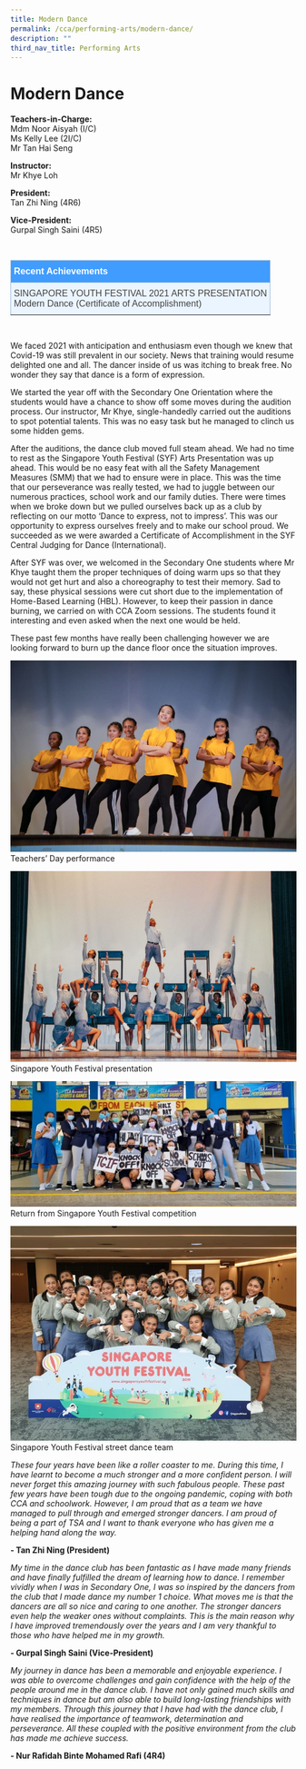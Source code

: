 ```yaml
---
title: Modern Dance
permalink: /cca/performing-arts/modern-dance/
description: ""
third_nav_title: Performing Arts
---
```

# Modern Dance

**Teachers-in-Charge:** <br>
Mdm Noor Aisyah (I/C) <br>
Ms Kelly Lee (2I/C) <br>
Mr Tan Hai Seng
 
**Instructor:** <br>
Mr Khye Loh

**President:** <br>
Tan Zhi Ning (4R6)

**Vice-President:** <br>
Gurpal Singh Saini (4R5)
 
 <br>

<style type="text/css">
.tg  {border-collapse:collapse;border-color:#9ABAD9;border-spacing:0;}
.tg td{background-color:#EBF5FF;border-color:#9ABAD9;border-style:solid;border-width:1px;color:#444;
  font-family:Arial, sans-serif;font-size:14px;overflow:hidden;padding:10px 5px;word-break:normal;}
.tg th{background-color:#409cff;border-color:#9ABAD9;border-style:solid;border-width:1px;color:#fff;
  font-family:Arial, sans-serif;font-size:14px;font-weight:normal;overflow:hidden;padding:10px 5px;word-break:normal;}
.tg .tg-3jrd{border-color:inherit;font-family:"Lucida Sans Unicode", "Lucida Grande", sans-serif !important;font-size:medium;
  text-align:left;vertical-align:top}
</style>
<table class="tg">
<thead>
  <tr>
		<th class="tg-3jrd"><b>Recent Achievements</b><br></th>
  </tr>
</thead>
<tbody>
  <tr>
    <td class="tg-3jrd">SINGAPORE YOUTH FESTIVAL 2021 ARTS PRESENTATION<br>Modern Dance (Certificate of Accomplishment)</td>
  </tr>
</tbody>
</table>
<br>


We faced 2021 with anticipation and enthusiasm even though we knew that Covid-19 was still prevalent in our society. News that training would resume delighted one and all. The dancer inside of us was itching to break free. No wonder they say that dance is a form of expression.

We started the year off with the Secondary One Orientation where the students would have a chance to show off some moves during the audition process. Our instructor, Mr Khye, single-handedly carried out the auditions to spot potential talents. This was no easy task but he managed to clinch us some hidden gems.

After the auditions, the dance club moved full steam ahead. We had no time to rest as the Singapore Youth Festival (SYF) Arts Presentation was up ahead. This would be no easy feat with all the Safety Management Measures (SMM) that we had to ensure were in place. This was the time that our perseverance was really tested, we had to juggle between our numerous practices, school work and our family duties. There were times when we broke down but we pulled ourselves back up as a club by reflecting on our motto ‘Dance to express, not to impress’. This was our opportunity to express ourselves freely and to make our school proud. We succeeded as we were awarded a Certificate of Accomplishment in the SYF Central Judging for Dance (International).

After SYF was over, we welcomed in the Secondary One students where Mr Khye taught them the proper techniques of doing warm ups so that they would not get hurt and also a choreography to test their memory. Sad to say, these physical sessions were cut short due to the implementation of Home-Based Learning (HBL). However, to keep their passion in dance burning, we carried on with CCA Zoom sessions. The students found it interesting and even asked when the next one would be held.

These past few months have really been challenging however we are looking forward to burn up the dance floor once the situation improves.

![Teachers’ Day performance](/images/Cca/cca-dance-i-Teacher_s-Day-Performance-768x513.jpg)
Teachers’ Day performance

![Singapore Youth Festival presentation](/images/Cca/cca-dance-i-SYF-Presentation-768x512.jpg)
Singapore Youth Festival presentation

![Return from Singapore Youth Festival competition](/images/Cca/cca-dance-i-SYF-Competition-768x337.jpg)
Return from Singapore Youth Festival competition

![Singapore Youth Festival street dance team](/images/Cca/cca-dance-i-The-Street_s-Addiction-768x576.jpg)
Singapore Youth Festival street dance team

*These four years have been like a roller coaster to me. During this time, I have learnt to become a much stronger and a more confident person. I will never forget this amazing journey with such fabulous people. These past few years have been tough due to the ongoing pandemic, coping with both CCA and schoolwork. However, I am proud that as a team we have managed to pull through and emerged stronger dancers. I am proud of being a part of TSA and I want to thank everyone who has given me a helping hand along the way.*

**- Tan Zhi Ning (President)**


*My time in the dance club has been fantastic as I have made many friends and have finally fulfilled the dream of learning how to dance. I remember vividly when I was in Secondary One, I was so inspired by the dancers from the club that I made dance my number 1 choice. What moves me is that the dancers are all so nice and caring to one another. The stronger dancers even help the weaker ones without complaints. This is the main reason why I have improved tremendously over the years and I am very thankful to those who have helped me in my growth.*

**- Gurpal Singh Saini (Vice-President)**

 
*My journey in dance has been a memorable and enjoyable experience. I was able to overcome challenges and gain confidence with the help of the people around me in the dance club. I have not only gained much skills and techniques in dance but am also able to build long-lasting friendships with my members. Through this journey that I have had with the dance club, I have realised the importance of teamwork, determination and perseverance. All these coupled with the positive environment from the club has made me achieve success.*

**- Nur Rafidah Binte Mohamed Rafi (4R4)**
